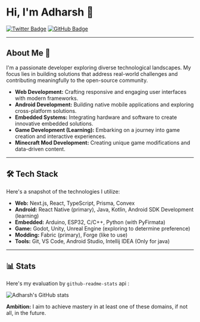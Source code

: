 # Hi, I'm Adharsh 👋

[![Twitter Badge](https://img.shields.io/badge/-@adharsh2010-000000?style=flat-square&logo=x&logoColor=white)](https://x.com/adharsh2010)
[![GitHub Badge](https://img.shields.io/badge/-@adharshgamingyt-000000?style=flat-square&logo=github&logoColor=white)](https://github.com/adharshgamingyt)

---

## About Me 🚀

I'm a passionate developer exploring diverse technological landscapes. My focus lies in building solutions that address real-world challenges and contributing meaningfully to the open-source community.

* **Web Development:** Crafting responsive and engaging user interfaces with modern frameworks.
* **Android Development:** Building native mobile applications and exploring cross-platform solutions.
* **Embedded Systems:** Integrating hardware and software to create innovative embedded solutions.
* **Game Development (Learning):** Embarking on a journey into game creation and interactive experiences.
* **Minecraft Mod Development:** Creating unique game modifications and data-driven content.

---

## 🛠️ Tech Stack

Here's a snapshot of the technologies I utilize:

* **Web:** Next.js, React, TypeScript, Prisma, Convex
* **Android:** React Native (primary), Java, Kotlin, Android SDK Development (learning)
* **Embedded:** Arduino, ESP32, C/C++, Python (with PyFirmata)
* **Game:** Godot, Unity, Unreal Engine (exploring to determine preference)
* **Modding:** Fabric (primary), Forge (like to use)
* **Tools:** Git, VS Code, Android Studio, Intellij IDEA (Only for java)

---

## 📊 Stats 

Here's my evaluation by `github-readme-stats` api :

![Adharsh's GitHub stats](https://github-readme-stats.vercel.app/api?username=adharshgamingyt&theme=tokyonight)

**Ambition:** I aim to achieve mastery in at least one of these domains, if not all, in the future.
